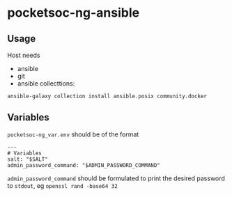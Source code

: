 # pocketsoc-ng-ansible

## Usage

Host needs

- ansible
- git
- ansible collecttions:
```
ansible-galaxy collection install ansible.posix community.docker
```

## Variables

`pocketsoc-ng_var.env` should be of the format

```
---
# Variables
salt: "$SALT"
admin_password_command: "$ADMIN_PASSWORD_COMMAND"
```

`admin_password_command` should be formulated to print the desired password to `stdout`, eg `openssl rand -base64 32`
